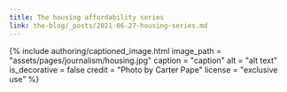 ```yaml
---
title: The housing affordability series
link: the-blog/_posts/2021-06-27-housing-series.md
---
```


{% include authoring/captioned_image.html
    image_path = "assets/pages/journalism/housing.jpg"
    caption = "caption"
    alt = "alt text"
    is_decorative = false
    credit = "Photo by Carter Pape"
    license = "exclusive use"
%}
